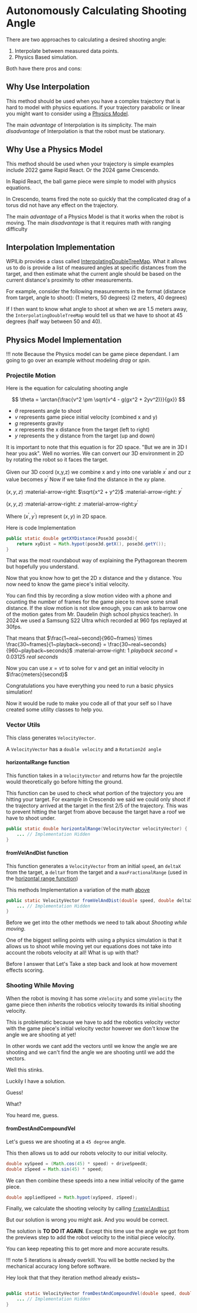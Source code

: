 # Autonomously Calculating Shooting Angle

There are two approaches to calculating a desired shooting angle:

1. Interpolate between measured data points.
2. Physics Based simulation.

Both have there pros and cons:

## Why Use Interpolation

This method should be used when you have a complex trajectory that is hard to model with physics equations. If your trajectory parabolic or linear you might want to consider using a [Physics Model](#why-use-a-physics-model).

The main *advantage* of Interpolation is its simplicity.
The main *disadvantage* of Interpolation is that the robot must be stationary.

## Why Use a Physics Model

This method should be used when your trajectory is simple examples include 2022 game Rapid React. Or the 2024 game Crescendo.

In Rapid React, the ball game piece were simple to model with physics equations.

In Crescendo, teams fired the note so quickly that the complicated drag of a torus did not have any effect on the trajectory.

The main *advantage* of a Physics Model is that it works when the robot is moving.
The main *disadvantage* is that it requires math with ranging difficulty

## Interpolation Implementation

WPILib provides a class called [InterpolatingDoubleTreeMap](https://github.wpilib.org/allwpilib/docs/release/java/edu/wpi/first/math/interpolation/InterpolatingDoubleTreeMap.html). What it allows us to do is provide a list of measured angles at specific distances from the target, and then estimate what the current angle should be based on the current distance's proximity to other measurements.

For example, consider the following measurements in the format (distance from target, angle to shoot):
(1 meters, 50 degrees)
(2 meters, 40 degrees)

If I then want to know what angle to shoot at when we are 1.5 meters away, the `InterpolatingDoubleTreeMap` would tell us that we have to shoot at 45 degrees (half way between 50 and 40).

## Physics Model Implementation

!!! note
    Because the Physics model can be game piece dependant. I am going to go over an example without modeling *drag* or *spin*.

### Projectile Motion

Here is the equation for calculating shooting angle

$$
\theta = \arctan{\frac{v^2 \pm \sqrt{v^4 - g(gx^2 + 2yv^2)}}{gx}}
$$

- $\theta$ represents angle to shoot
- $v$ represents game piece initial velocity (combined x and y)
- $g$ represents gravity
- $x$ represents the x distance from the target (left to right)
- $y$ represents the y distance from the target (up and down)

It is important to note that this equation is for 2D space. "But we are in 3D I hear you ask". Well no worries. We can convert our 3D environment in 2D by rotating the robot so it faces the target.

Given our 3D coord (x,y,z) we combine x and y into one variable $x^\prime$ and our z value becomes $y^\prime$
Now if we take find the distance in the xy plane.

$(x,y,z)$ :material-arrow-right: $\sqrt{x^2 + y^2}$ :material-arrow-right: $y^\prime$

$(x,y,z)$ :material-arrow-right: $z$ :material-arrow-right:$y^\prime$

Where $(x^\prime, y^\prime)$ represent $(x,y)$ in 2D space.

Here is code Implementation

``` java
public static double getXYDistance(Pose3d pose3d){
    return xyDist = Math.hypot(pose3d.getX(), pose3d.getY());
}
```

That was the most roundabout way of explaining the Pythagorean theorem but hopefully you understand.

Now that you know how to get the 2D x distance and the y distance. You now need to know the game piece's initial velocity.

You can find this by recording a slow motion video with a phone and counting the number of frames for the game piece to move some small distance. If the slow motion is not slow enough, you can ask to barrow one of the motion gates from Mr. Daudelin (high school physics teacher). In 2024 we used a Samsung S22 Ultra which recorded at 960 fps replayed at 30fps.

That means that $\frac{1~real~second}{960~frames} \times \frac{30~frames}{1~playback~second} = \frac{30~real~seconds}{960~playback~seconds}$ :material-arrow-right: $1~playback~second = 0.03125~real~seconds$

Now you can use $x=vt$ to solve for v and get an initial velocity in $\frac{meters}{second}$

Congratulations you have everything you need to run a basic physics simulation!

Now it would be rude to make you code all of that your self so I have created some utility classes to help you.

### Vector Utils

This class generates `VelocityVector`.

A `VelocityVector` has a `double velocity` and a `Rotation2d angle`

#### horizontalRange function

This function takes in a `VelocityVector` and returns how far the projectile would theoretically go before hitting the ground.

This function can be used to check what portion of the trajectory you are hitting your target. For example in Crescendo we said we could only shoot if the trajectory arrived at the target in the first 2/5 of the trajectory. This was to prevent hitting the target from above because the target have a roof we have to shoot under.

``` java
public static double horizontalRange(VelocityVector velocityVector) {
    ... // Implementation Hidden
}
```

#### fromVelAndDist function

This function generates a `VelocityVector` from an initial `speed`, an `deltaX` from the target, a `deltaY` from the target and a `maxFractionalRange` (used in the [horizontal range function](#horizontalrange-function))

This methods Implementation a variation of the math [above](#physics-model-implementation)

``` java
public static VelocityVector fromVelAndDist(double speed, double deltaX, double deltaY, double maxFractionalRange) {
    ... // Implementation Hidden
}
```

Before we get into the other methods we need to talk about *Shooting while moving*.

One of the biggest selling points with using a physics simulation is that it allows us to shoot while moving yet our equations does not take into account the robots velocity at all! What is up with that?

Before I answer that Let's Take a step back and look at how movement effects scoring.

### Shooting While Moving

When the robot is moving it has some `xVelocity` and some `yVelocity` the game piece then *inherits* the robotics velocity towards its initial shooting velocity.

This is problematic because we have to add the robotics velocity vector with the game piece's initial velocity vector however we don't know the angle we are shooting at yet!

In other words we cant add the vectors until we know the angle we are shooting and we can't find the angle we are shooting until we add the vectors.

Well this stinks.

Luckily I have a solution.

Guess!

What?

You heard me, guess.

#### fromDestAndCompoundVel

Let's guess we are shooting at a `45 degree` angle.

This then allows us to add our robots velocity to our initial velocity.

``` java
double xySpeed = (Math.cos(45) * speed) + driveSpeedX;
double zSpeed = Math.sin(45) * speed;
```

We can then combine these speeds into a new initial velocity of the game piece.

```java
double appliedSpeed = Math.hypot(xySpeed, zSpeed);
```

Finally, we calculate the shooting velocity by calling [`fromVelAndDist`](#fromvelanddist-function)

But our solution is wrong you might ask. And you would be correct.

The solution is **TO DO IT AGAIN**. Except this time use the angle we got from the previews step to add the robot velocity to the initial piece velocity.

You can keep repeating this to get more and more accurate results.

!!! note
    5 iterations is already overkill. You will be bottle necked by the mechanical accuracy long before software.

Hey look that that they iteration method already exists~

``` java

public static VelocityVector fromDestAndCompoundVel(double speed, double startX, double startY, double startZ, double driveSpeedX, double destX, double destY, double destZ,double distOffset ,double degreeThreshold, int maxIterations, double maxFractionalRange) {
    ... // Implementation Hidden
}

```
